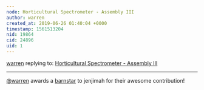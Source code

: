 ```yaml
---
node: Horticultural Spectrometer - Assembly III
author: warren
created_at: 2019-06-26 01:40:04 +0000
timestamp: 1561513204
nid: 19864
cid: 24896
uid: 1
---
```




[warren](../profile/warren) replying to: [Horticultural Spectrometer - Assembly III](../notes/jenjimah/06-26-2019/horticultural-spectrometer-assembly-iii)

----
[@warren](/profile/warren) awards a <a href="//publiclab.org/wiki/barnstars">barnstar</a> to jenjimah for their awesome contribution!